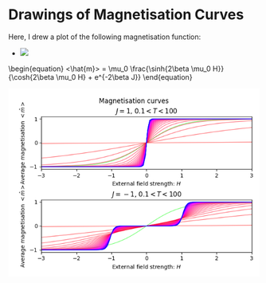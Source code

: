 # Drawings of Magnetisation Curves

Here, I drew a plot of the following magnetisation function:
- <img src="https://latex.codecogs.com/gif.latex?O_t=\text { Onset event at time bin } t " />
\begin{equation}
<\hat{m}>  = \mu_0 \frac{\sinh{2\beta \mu_0 H}}{\cosh{2\beta \mu_0 H} + e^{-2\beta J}}
\end{equation}

![magnetisation](magnetisation.png)
